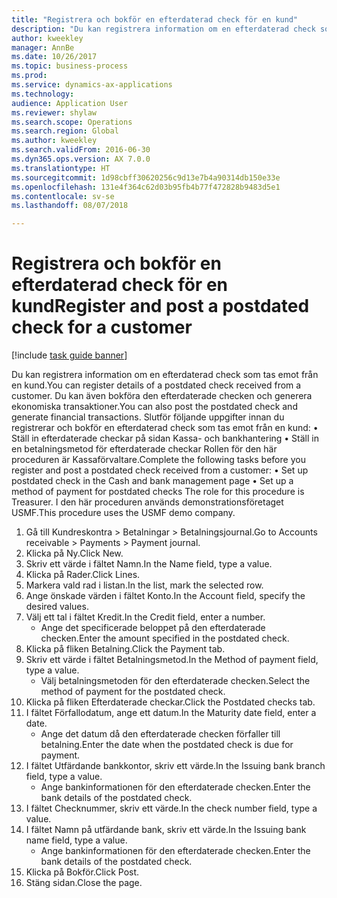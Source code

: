 ```yaml
--- 
title: "Registrera och bokför en efterdaterad check för en kund"
description: "Du kan registrera information om en efterdaterad check som tas emot från en kund."
author: kweekley
manager: AnnBe
ms.date: 10/26/2017
ms.topic: business-process
ms.prod: 
ms.service: dynamics-ax-applications
ms.technology: 
audience: Application User
ms.reviewer: shylaw
ms.search.scope: Operations
ms.search.region: Global
ms.author: kweekley
ms.search.validFrom: 2016-06-30
ms.dyn365.ops.version: AX 7.0.0
ms.translationtype: HT
ms.sourcegitcommit: 1d98cbff30620256c9d13e7b4a90314db150e33e
ms.openlocfilehash: 131e4f364c62d03b95fb4b77f472828b9483d5e1
ms.contentlocale: sv-se
ms.lasthandoff: 08/07/2018

---
```

# <a name="register-and-post-a-postdated-check-for-a-customer"></a><span data-ttu-id="3b899-103">Registrera och bokför en efterdaterad check för en kund</span><span class="sxs-lookup"><span data-stu-id="3b899-103">Register and post a postdated check for a customer</span></span>

[!include [task guide banner](../../includes/task-guide-banner.md)]

<span data-ttu-id="3b899-104">Du kan registrera information om en efterdaterad check som tas emot från en kund.</span><span class="sxs-lookup"><span data-stu-id="3b899-104">You can register details of a postdated check received from a customer.</span></span> <span data-ttu-id="3b899-105">Du kan även bokföra den efterdaterade checken och generera ekonomiska transaktioner.</span><span class="sxs-lookup"><span data-stu-id="3b899-105">You can also post the postdated check and generate financial transactions.</span></span>   <span data-ttu-id="3b899-106">Slutför följande uppgifter innan du registrerar och bokför en efterdaterad check som tas emot från en kund:   • Ställ in efterdaterade checkar på sidan Kassa- och bankhantering • Ställ in en betalningsmetod för efterdaterade checkar   Rollen för den här proceduren är Kassaförvaltare.</span><span class="sxs-lookup"><span data-stu-id="3b899-106">Complete the following tasks before you register and post a postdated check received from a customer:   • Set up postdated check in the Cash and bank management page • Set up a method of payment for postdated checks   The role for this procedure is Treasurer.</span></span> <span data-ttu-id="3b899-107">I den här proceduren används demonstrationsföretaget USMF.</span><span class="sxs-lookup"><span data-stu-id="3b899-107">This procedure uses the USMF demo company.</span></span>

1. <span data-ttu-id="3b899-108">Gå till Kundreskontra > Betalningar > Betalningsjournal.</span><span class="sxs-lookup"><span data-stu-id="3b899-108">Go to Accounts receivable > Payments > Payment journal.</span></span>
2. <span data-ttu-id="3b899-109">Klicka på Ny.</span><span class="sxs-lookup"><span data-stu-id="3b899-109">Click New.</span></span>
3. <span data-ttu-id="3b899-110">Skriv ett värde i fältet Namn.</span><span class="sxs-lookup"><span data-stu-id="3b899-110">In the Name field, type a value.</span></span>
4. <span data-ttu-id="3b899-111">Klicka på Rader.</span><span class="sxs-lookup"><span data-stu-id="3b899-111">Click Lines.</span></span>
5. <span data-ttu-id="3b899-112">Markera vald rad i listan.</span><span class="sxs-lookup"><span data-stu-id="3b899-112">In the list, mark the selected row.</span></span>
6. <span data-ttu-id="3b899-113">Ange önskade värden i fältet Konto.</span><span class="sxs-lookup"><span data-stu-id="3b899-113">In the Account field, specify the desired values.</span></span>
7. <span data-ttu-id="3b899-114">Välj ett tal i fältet Kredit.</span><span class="sxs-lookup"><span data-stu-id="3b899-114">In the Credit field, enter a number.</span></span>
    * <span data-ttu-id="3b899-115">Ange det specificerade beloppet på den efterdaterade checken.</span><span class="sxs-lookup"><span data-stu-id="3b899-115">Enter the amount specified in the postdated check.</span></span>  
8. <span data-ttu-id="3b899-116">Klicka på fliken Betalning.</span><span class="sxs-lookup"><span data-stu-id="3b899-116">Click the Payment tab.</span></span>
9. <span data-ttu-id="3b899-117">Skriv ett värde i fältet Betalningsmetod.</span><span class="sxs-lookup"><span data-stu-id="3b899-117">In the Method of payment field, type a value.</span></span>
    * <span data-ttu-id="3b899-118">Välj betalningsmetoden för den efterdaterade checken.</span><span class="sxs-lookup"><span data-stu-id="3b899-118">Select the method of payment for the postdated check.</span></span>  
10. <span data-ttu-id="3b899-119">Klicka på fliken Efterdaterade checkar.</span><span class="sxs-lookup"><span data-stu-id="3b899-119">Click the Postdated checks tab.</span></span>
11. <span data-ttu-id="3b899-120">I fältet Förfallodatum, ange ett datum.</span><span class="sxs-lookup"><span data-stu-id="3b899-120">In the Maturity date field, enter a date.</span></span>
    * <span data-ttu-id="3b899-121">Ange det datum då den efterdaterade checken förfaller till betalning.</span><span class="sxs-lookup"><span data-stu-id="3b899-121">Enter the date when the postdated check is due for payment.</span></span>  
12. <span data-ttu-id="3b899-122">I fältet Utfärdande bankkontor, skriv ett värde.</span><span class="sxs-lookup"><span data-stu-id="3b899-122">In the Issuing bank branch field, type a value.</span></span>
    * <span data-ttu-id="3b899-123">Ange bankinformationen för den efterdaterade checken.</span><span class="sxs-lookup"><span data-stu-id="3b899-123">Enter the bank details of the postdated check.</span></span>  
13. <span data-ttu-id="3b899-124">I fältet Checknummer, skriv ett värde.</span><span class="sxs-lookup"><span data-stu-id="3b899-124">In the check number field, type a value.</span></span>
14. <span data-ttu-id="3b899-125">I fältet Namn på utfärdande bank, skriv ett värde.</span><span class="sxs-lookup"><span data-stu-id="3b899-125">In the Issuing bank name field, type a value.</span></span>
    * <span data-ttu-id="3b899-126">Ange bankinformationen för den efterdaterade checken.</span><span class="sxs-lookup"><span data-stu-id="3b899-126">Enter the bank details of the postdated check.</span></span>  
15. <span data-ttu-id="3b899-127">Klicka på Bokför.</span><span class="sxs-lookup"><span data-stu-id="3b899-127">Click Post.</span></span>
16. <span data-ttu-id="3b899-128">Stäng sidan.</span><span class="sxs-lookup"><span data-stu-id="3b899-128">Close the page.</span></span>


